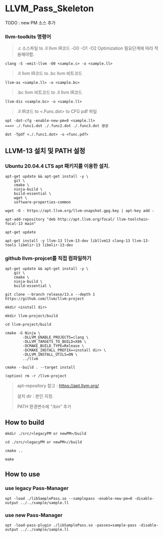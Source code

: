 # LLVM_Pass_Skeleton

TODO : new PM 소스 추가
### llvm-toolkits 명령어
> .c 소스파일 to .ll llvm IR코드
> -O0 -O1 -O2 Optimization 필요단계에 따라 적용해야함.
```
clang -S -emit-llvm -O0 <sample.c> -o <sample.ll>
```
> .ll llvm IR코드 to .bc llvm 비트코드
```
llvm-as <sample.ll> -o <sample.bc>
```
> .bc llvm 비트코드 to .ll llvm IR코드
```
llvm-dis <sample.bc> -o <sample.ll>
```
> .ll IR코드 to <.Func.dot> to CFG pdf 파일
```
opt -dot-cfg -enable-new-pm=0 <sample.ll>
===> ./.func1.dot ./.func2.dot ./.func3.dot 생성 

dot -Tpdf <./.func1.dot> -o <func.pdf>
```

##
## LLVM-13 설치 및 PATH 설정

### Ubuntu 20.04.4 LTS apt 패키지를 이용한 설치.
```
apt-get update && apt-get install -y \
    git \
    cmake \
    ninja-build \
    build-essential \
    wget \
    software-properties-common
    
wget -O - https://apt.llvm.org/llvm-snapshot.gpg.key | apt-key add -

apt-add-repository "deb http://apt.llvm.org/focal/ llvm-toolchain-focal-13 main" 

apt-get update

apt-get install -y llvm-13 llvm-13-dev libllvm13 clang-13 llvm-13-tools libmlir-13 libmlir-13-dev
```


### github llvm-projcet를 직접 컴파일하기
```
apt-get update && apt-get install -y \
    git \
    cmake \
    ninja-build \
    build-essential \

git clone --branch release/13.x --depth 1 https://github.com/llvm/llvm-project

mkdir <install dir>

mkdir llvm-project/build

cd llvm-project/build

cmake -G Ninja \
        -DLLVM_ENABLE_PROJECTS=clang \
        -DLLVM_TARGETS_TO_BUILD=X86 \
        -DCMAKE_BUILD_TYPE=Release \
        -DCMAKE_INSTALL_PREFIX=<install dir> \
        -DLLVM_INSTALL_UTILS=ON \
        ../llvm

cmake --build . --target install

(option) rm -r /llvm-project

```

> apt-repository 참고 : https://apt.llvm.org/
> 
> 설치 dir : <install dir> 본인 지정.
>
> PATH 환경변수에 "<install dir>/bin" 추가

##
## How to build
```
mkdir ./src/<legacyPM or newPM>/build

cd ./src/<legacyPM or newPM>//build

cmake ..

make
```

##
## How to use
### use legacy Pass-Manager
```
opt -load ./libSamplePass.so --samplepass -enable-new-pm=0 -disable-output ../../sample/sample.ll
```

### use new Pass-Manager
```
opt -load-pass-plugin ./libSamplePass.so -passes=sample-pass -disable-output ../../sample/sample.ll
```

